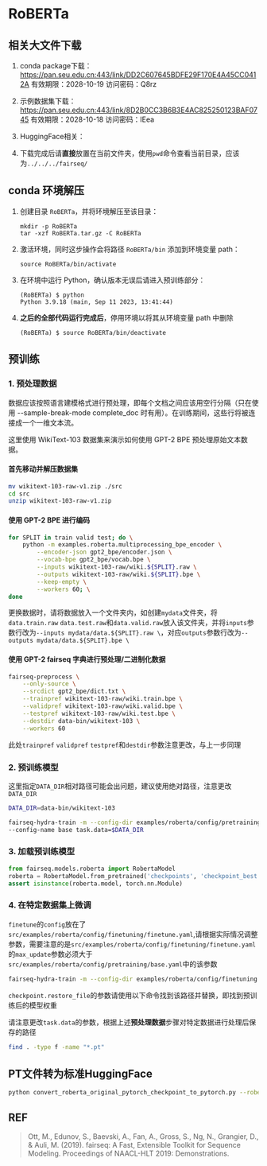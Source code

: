 # RoBERTa

## 相关大文件下载
1. conda package下载：https://pan.seu.edu.cn:443/link/DD2C607645BDFE29F170E4A45CC0412A
有效期限：2028-10-19
访问密码：Q8rz
2. 示例数据集下载：https://pan.seu.edu.cn:443/link/8D2B0CC3B6B3E4AC825250123BAF0745
有效期限：2028-10-18
访问密码：IEea
3. HuggingFace相关：

4. 下载完成后请**直接**放置在当前文件夹，使用`pwd`命令查看当前目录，应该为`../../../fairseq/`
## conda 环境解压

1. 创建目录 `RoBERTa`，并将环境解压至该目录：

    ```shell
    mkdir -p RoBERTa
    tar -xzf RoBERTa.tar.gz -C RoBERTa
    ```


2. 激活环境，同时这步操作会将路径 `RoBERTa/bin` 添加到环境变量 path：

    ```shell
    source RoBERTa/bin/activate
    ```

3. 在环境中运行 Python，确认版本无误后请进入预训练部分：

    ```shell
    (RoBERTa) $ python
   Python 3.9.18 (main, Sep 11 2023, 13:41:44)
    ```
   
4. **之后的全部代码运行完成后**，停用环境以将其从环境变量 path 中删除
   ```shell
   (RoBERTa) $ source RoBERTa/bin/deactivate
   ```
## 预训练
### 1.  预处理数据

数据应该按照语言建模格式进行预处理，即每个文档之间应该用空行分隔（只在使用 --sample-break-mode complete_doc 时有用）。在训练期间，这些行将被连接成一个一维文本流。

这里使用 WikiText-103 数据集来演示如何使用 GPT-2 BPE 预处理原始文本数据。

#### 首先移动并解压数据集
   ```bash
  mv wikitext-103-raw-v1.zip ./src
  cd src
  unzip wikitext-103-raw-v1.zip
   ```
####  使用 GPT-2 BPE 进行编码
```bash
for SPLIT in train valid test; do \
    python -m examples.roberta.multiprocessing_bpe_encoder \
        --encoder-json gpt2_bpe/encoder.json \
        --vocab-bpe gpt2_bpe/vocab.bpe \
        --inputs wikitext-103-raw/wiki.${SPLIT}.raw \
        --outputs wikitext-103-raw/wiki.${SPLIT}.bpe \
        --keep-empty \
        --workers 60; \
done
```
更换数据时，请将数据放入一个文件夹内，如创建`mydata`文件夹，将`data.train.raw` `data.test.raw`和`data.valid.raw`放入该文件夹，并将`inputs`参数行改为`--inputs mydata/data.${SPLIT}.raw \`，对应`outputs`参数行改为`--outputs mydata/data.${SPLIT}.bpe \`

#### 使用 GPT-2 fairseq 字典进行预处理/二进制化数据
```bash
fairseq-preprocess \
    --only-source \
    --srcdict gpt2_bpe/dict.txt \
    --trainpref wikitext-103-raw/wiki.train.bpe \
    --validpref wikitext-103-raw/wiki.valid.bpe \
    --testpref wikitext-103-raw/wiki.test.bpe \
    --destdir data-bin/wikitext-103 \
    --workers 60
```
此处`trainpref` `validpref` `testpref`和`destdir`参数注意更改，与上一步同理
### 2. 预训练模型
这里指定`DATA_DIR`相对路径可能会出问题，建议使用绝对路径，注意更改`DATA_DIR`
```bash
DATA_DIR=data-bin/wikitext-103

fairseq-hydra-train -m --config-dir examples/roberta/config/pretraining \
--config-name base task.data=$DATA_DIR
```
### 3. 加载预训练模型
```python
from fairseq.models.roberta import RobertaModel
roberta = RobertaModel.from_pretrained('checkpoints', 'checkpoint_best.pt', 'path/to/data')
assert isinstance(roberta.model, torch.nn.Module)
```

### 4. 在特定数据集上微调
`finetune`的`config`放在了`src/examples/roberta/config/finetuning/finetune.yaml`,请根据实际情况调整参数，需要注意的是`src/examples/roberta/config/finetuning/finetune.yaml`的`max_update`参数必须大于`src/examples/roberta/config/pretraining/base.yaml`中的该参数
```bash
fairseq-hydra-train -m --config-dir examples/roberta/config/finetuning --config-name finetune task.data=/root/as/fairseq/data-bin/wikitext-103/  checkpoint.restore_file=/root/as/fairseq/multirun/2023-10-16/16-23-55/0/checkpoints/checkpoint_last.pt
```
`checkpoint.restore_file`的参数请使用以下命令找到该路径并替换，即找到预训练后的模型权重

请注意更改`task.data`的参数，根据上述**预处理数据**步骤对特定数据进行处理后保存的路径
```bash
find . -type f -name "*.pt"
```
## PT文件转为标准HuggingFace
```bash
python convert_roberta_original_pytorch_checkpoint_to_pytorch.py --roberta_checkpoint_path /root/as/fairseq/multirun/2023-10-21/14-00-33/0/checkpoints/  --pytorch_dump_folder_path ~/as/
```
## REF
>Ott, M., Edunov, S., Baevski, A., Fan, A., Gross, S., Ng, N., Grangier, D., & Auli, M. (2019). fairseq: A Fast, Extensible Toolkit for Sequence Modeling. Proceedings of NAACL-HLT 2019: Demonstrations.
